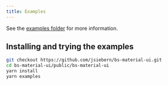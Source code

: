 ```yaml
---
title: Examples
---
```


See the
[examples folder](https://github.com/jsiebern/bs-material-ui/tree/master/public/bs-material-ui/examples)
for more information.

## Installing and trying the examples

```bash
git checkout https://github.com/jsiebern/bs-material-ui.git
cd bs-material-ui/public/bs-material-ui
yarn install
yarn examples
```
